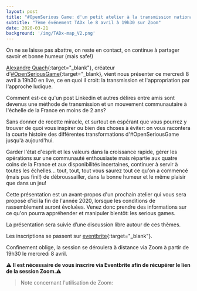 ```yaml
---
layout: post
title: "#OpenSerious Game: d'un petit atelier à la transmission nationale"
subtitle: "7ème événement TADx le 8 avril à 19h30 sur Zoom"
date: 2020-03-21
background: '/img/TADx-map_V2.png'
---
```

On ne se laisse pas abattre, on reste en contact, on continue à partager savoir et bonne humeur (mais safe!) 

[Alexandre Quach](https://twitter.com/alexandrequach){:target="_blank"}, créateur d'[#OpenSeriousGame](https://openseriousgames.org/){:target="_blank}, vient nous présenter ce mercredi 8 avril à 19h30 en live, ce en quoi il croit: la transmission et l'appropriation par l'approche ludique.

Comment est-ce qu'un post Linkedin et autres délires entre amis sont devenus une méthode de transmission et un mouvement communautaire à l'échelle de la France en moins de 2 ans?

Sans donner de recette miracle, et surtout en espérant que vous pourrez y trouver de quoi vous inspirer ou bien des choses à éviter: on vous racontera la courte histoire des différentes transformations d'#OpenSeriousGame jusqu'à aujourd'hui.

Garder l'état d'esprit et les valeurs dans la croissance rapide, gérer les opérations sur une communauté enthousiaste mais répartie aux quatre coins de la France et aux disponibilités incertaines, continuer à servir à toutes les échelles... tout, tout, tout vous saurez tout ce qu'on a commencé (mais pas fini!) de débroussailler, dans la bonne humeur et le même plaisir que dans un jeu!

Cette présentation est un avant-propos d'un prochain atelier qui vous sera proposé d'ici la fin de l'année 2020, lorsque les conditions de rassemblement auront évoluées. Venez donc prendre des informations sur ce qu'on pourra appréhender et manipuler bientôt: les serious games.

La présentation sera suivie d’une discussion libre autour de ces thèmes.

Les inscriptions se passent sur [eventbrite](https://www.eventbrite.fr/e/billets-openserious-game-dun-petit-atelier-a-la-transmission-nationale-100677173135){:target="_blank"}.

Confinement oblige, la session se déroulera à distance via Zoom à partir de 19h30 le mercredi 8 avril.

⚠️ **Il est nécessaire de vous inscrire via Eventbrite afin de récupérer le lien de la session Zoom.**⚠️ 

>Note concernant l'utilisation de Zoom:
